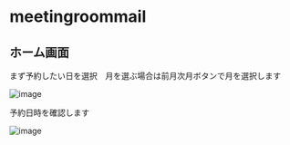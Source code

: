 # meetingroommail

## ホーム画面
まず予約したい日を選択　月を選ぶ場合は前月次月ボタンで月を選択します

![image](https://github.com/hasegawa-shuji/meetingroommail/assets/102946478/9dceaf8c-4abe-4eee-92c6-188b3ccf8901)


予約日時を確認します

![image](https://github.com/hasegawa-shuji/meetingroommail/assets/102946478/d9679fe5-b3f7-4db7-ba9f-5cdd7cbce2bd)



